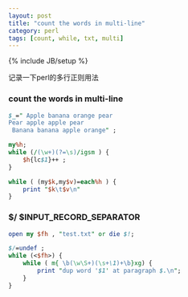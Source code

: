 ```yaml
---
layout: post
title: "count the words in multi-line"
category: perl
tags: [count, while, txt, multi]
---
```

{% include JB/setup %}

记录一下perl的多行正则用法

### count the words in multi-line

```perl
$_=" Apple banana orange pear
Pear apple apple pear
 Banana banana apple orange" ;

my%h;
while (/(\w+)(?=\s)/igsm ) {
    $h{lc$1}++ ;
}

while ( (my$k,my$v)=each%h ) {
    print "$k\t$v\n"
}
```

### $/ $INPUT_RECORD_SEPARATOR

```perl
open my $fh , "test.txt" or die $!; 

$/=undef ;
while (<$fh>) {    
    while ( m{ \b(\w\S+)(\s+\1)+\b}xg) {
        print "dup word '$1' at paragraph $.\n";
    } 
}
```
